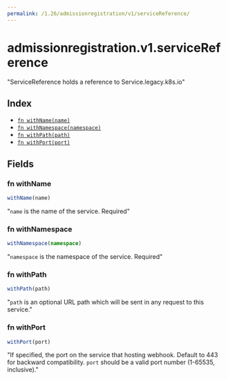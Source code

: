 ```yaml
---
permalink: /1.26/admissionregistration/v1/serviceReference/
---
```


# admissionregistration.v1.serviceReference

"ServiceReference holds a reference to Service.legacy.k8s.io"

## Index

* [`fn withName(name)`](#fn-withname)
* [`fn withNamespace(namespace)`](#fn-withnamespace)
* [`fn withPath(path)`](#fn-withpath)
* [`fn withPort(port)`](#fn-withport)

## Fields

### fn withName

```ts
withName(name)
```

"`name` is the name of the service. Required"

### fn withNamespace

```ts
withNamespace(namespace)
```

"`namespace` is the namespace of the service. Required"

### fn withPath

```ts
withPath(path)
```

"`path` is an optional URL path which will be sent in any request to this service."

### fn withPort

```ts
withPort(port)
```

"If specified, the port on the service that hosting webhook. Default to 443 for backward compatibility. `port` should be a valid port number (1-65535, inclusive)."